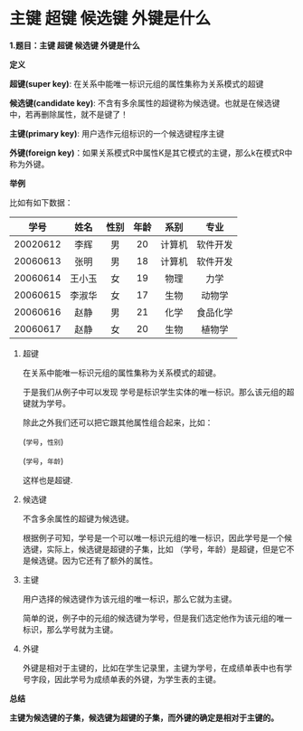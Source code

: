 # 主键 超键 候选键 外键是什么

**1.题目：主键 超键 候选键 外键是什么**

**定义**

**超键\(super key\)**: 在关系中能唯一标识元组的属性集称为关系模式的超键

**候选键\(candidate key\)**: 不含有多余属性的超键称为候选键。也就是在候选键中，若再删除属性，就不是键了！

**主键\(primary key\)**: 用户选作元组标识的一个候选键程序主键

**外键\(foreign key\)**：如果关系模式R中属性K是其它模式的主键，那么k在模式R中称为外键。

**举例**

比如有如下数据：

| 学号 | 姓名 | 性别 | 年龄 | 系别 | 专业 |
| :---: | :---: | :---: | :---: | :---: | :---: |
| 20020612 | 李辉 | 男 | 20 | 计算机 | 软件开发 |
| 20060613 | 张明 | 男 | 18 | 计算机 | 软件开发 |
| 20060614 | 王小玉 | 女 | 19 | 物理 | 力学 |
| 20060615 | 李淑华 | 女 | 17 | 生物 | 动物学 |
| 20060616 | 赵静 | 男 | 21 | 化学 | 食品化学 |
| 20060617 | 赵静 | 女 | 20 | 生物 | 植物学 |

1. 超键

   在关系中能唯一标识元组的属性集称为关系模式的超键。

   于是我们从例子中可以发现 学号是标识学生实体的唯一标识。那么该元组的超键就为学号。

   除此之外我们还可以把它跟其他属性组合起来，比如：

   \(`学号`，`性别`\)

   \(`学号`，`年龄`\)

   这样也是超键.

2. 候选键

   不含多余属性的超键为候选键。

   根据例子可知，学号是一个可以唯一标识元组的唯一标识，因此学号是一个候选键，实际上，候选键是超键的子集，比如 （学号，年龄）是超键，但是它不是候选键。因为它还有了额外的属性。

3. 主键

   用户选择的候选键作为该元组的唯一标识，那么它就为主键。

   简单的说，例子中的元组的候选键为学号，但是我们选定他作为该元组的唯一标识，那么学号就为主键。

4. 外键

   外键是相对于主键的，比如在学生记录里，主键为学号，在成绩单表中也有学号字段，因此学号为成绩单表的外键，为学生表的主键。

**总结**

**主键为候选键的子集，候选键为超键的子集，而外键的确定是相对于主键的。**

